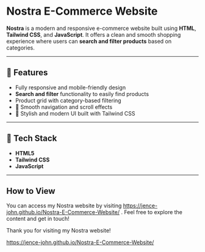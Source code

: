#  Nostra E-Commerce Website

**Nostra** is a modern and responsive e-commerce website built using **HTML**, **Tailwind CSS**, and **JavaScript**. It offers a clean and smooth shopping experience where users can **search and filter products** based on categories.



---

## 📌 Features

-  Fully responsive and mobile-friendly design
-  **Search and filter** functionality to easily find products
-  Product grid with category-based filtering
- 🧭 Smooth navigation and scroll effects
- 🎨 Stylish and modern UI built with Tailwind CSS

---

## 🚀 Tech Stack

- **HTML5**
- **Tailwind CSS**
- **JavaScript**

---

## How to View

You can access my Nostra website by visiting  https://jence-john.github.io/Nostra-E-Commerce-Website/ . Feel free to explore the content and get in touch!




Thank you for visiting my Nostra website!





 
 
 https://jence-john.github.io/Nostra-E-Commerce-Website/
